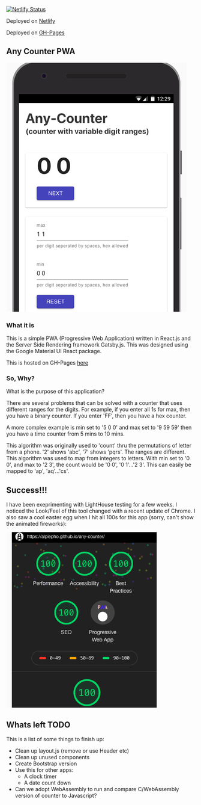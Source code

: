 
[![Netlify Status](https://api.netlify.com/api/v1/badges/e45fa791-f2d6-4edd-b9a3-fd09e192f86d/deploy-status)](https://app.netlify.com/sites/elated-hypatia-4f4711/deploys)

Deployed on [Netlify](https://elated-hypatia-4f4711.netlify.com)

Deployed on [GH-Pages](https://alpiepho.github.io/any-counter/)


## Any Counter PWA

![any-counter](./any_counter.png)


### What it is
This is a simple PWA (Progressive Web Application) written in React.js and the Server Side Rendering framework Gatsby.js. This was designed using the Google Material UI React package.

This is hosted on GH-Pages [here](https://alpiepho.github.io/any-counter/)

### So, Why?

What is the purpose of this application?

There are several problems that can be solved with a counter that uses different ranges for the digits. For example, if you enter all 1s for max, then you have a binary counter. If you enter 'FF', then you have a hex counter.

A more complex example is min set to '5 0 0' and max set to '9 59 59' then you have a time counter from 5 mins to 10 mins.

This algorithm was originally used to 'count' thru the permutations of letter from a phone. '2' shows 'abc', '7' shows 'pqrs'. The ranges are different. This algorithm was used to map from integers to letters. With min set to '0 0', and max to '2 3', the count would be '0 0', '0 1'...'2 3'. This can easily be mapped to 'ap', 'aq'...'cs'.


## Success!!!

I have been exeprimenting with LightHouse testing for a few weeks.  I noticed the Look/Feel of this tool changed with a recent update of Chrome.  I also saw a cool easter egg when I hit all 100s for this app (sorry, can't show the animated fireworks):

![lighthouse fireworks](./lighthouse_fireworks.png)


##  Whats left TODO

This is a list of some things to finish up:

- Clean up layout.js (remove or use Header etc)
- Clean up unused components
- Create Bootstrap version
- Use this for other apps:
    - A clock timer
    - A date count down
- Can we adopt WebAssembly to run and compare C/WebAssembly version of counter to Javascript?


